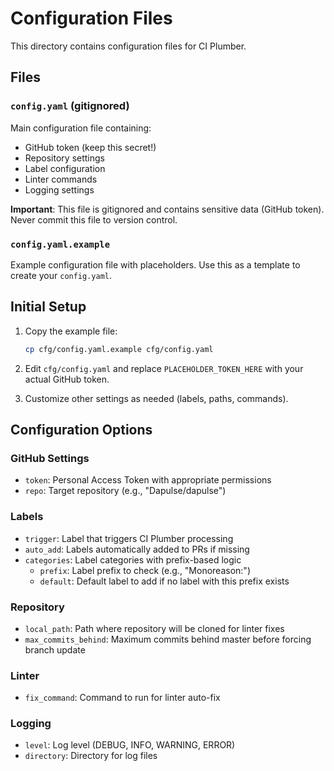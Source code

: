 # Configuration Files

This directory contains configuration files for CI Plumber.

## Files

### `config.yaml` (gitignored)
Main configuration file containing:
- GitHub token (keep this secret!)
- Repository settings
- Label configuration
- Linter commands
- Logging settings

**Important**: This file is gitignored and contains sensitive data (GitHub token). Never commit this file to version control.

### `config.yaml.example`
Example configuration file with placeholders. Use this as a template to create your `config.yaml`.

## Initial Setup

1. Copy the example file:
   ```bash
   cp cfg/config.yaml.example cfg/config.yaml
   ```

2. Edit `cfg/config.yaml` and replace `PLACEHOLDER_TOKEN_HERE` with your actual GitHub token.

3. Customize other settings as needed (labels, paths, commands).

## Configuration Options

### GitHub Settings
- `token`: Personal Access Token with appropriate permissions
- `repo`: Target repository (e.g., "Dapulse/dapulse")

### Labels
- `trigger`: Label that triggers CI Plumber processing
- `auto_add`: Labels automatically added to PRs if missing
- `categories`: Label categories with prefix-based logic
  - `prefix`: Label prefix to check (e.g., "Monoreason:")
  - `default`: Default label to add if no label with this prefix exists

### Repository
- `local_path`: Path where repository will be cloned for linter fixes
- `max_commits_behind`: Maximum commits behind master before forcing branch update

### Linter
- `fix_command`: Command to run for linter auto-fix

### Logging
- `level`: Log level (DEBUG, INFO, WARNING, ERROR)
- `directory`: Directory for log files

